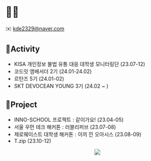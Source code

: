 # 🎵📗
✉️ kde2329@naver.com

## 🌱Activity
- KISA 개인정보 불법 유통 대응 대학생 모니터링단 (23.07-12)
-  코드잇 앰배서더 2기 (24.01-24.02)
- 르탄즈 5기 (24.01-02)
-  SKT DEVOCEAN YOUNG 3기 (24.02 ~ )

## 💫Project

- INNO-SCHOOL 프로젝트 : 같이가요! (23.04-05)
- 서울 우먼 테크 해커톤 : 러블리퍼브 (23.07-08)
- 제로웨이스트 대학생 해커톤 : 이끼 낀 오아시스 (23.08-09)
- T.zip (23.10-12)

<div align="center">
  <a href="https://hits.seeyoufarm.com"><img src="https://hits.seeyoufarm.com/api/count/incr/badge.svg?url=https%3A%2F%2Fgithub.com%2Fdaeun088%2Fhit-counter&count_bg=%231F1D87&title_bg=%23555555&icon=postwoman.svg&icon_color=%23E7E7E7&title=%E2%99%A7&edge_flat=false"/></a>
</div>


<!--
**daeun088/daeun088** is a ✨ _special_ ✨ repository because its `README.md` (this file) appears on your GitHub profile.

Here are some ideas to get you started:

- 🔭 I’m currently working on ...
- 🌱 I’m currently learning ...
- 👯 I’m looking to collaborate on ...
- 🤔 I’m looking for help with ...
- 💬 Ask me about ...
- 📫 How to reach me: ...
- 😄 Pronouns: ...
- ⚡ Fun fact: ...
-->
